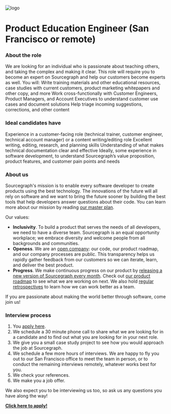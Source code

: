 ![logo](https://sourcegraph.com/.assets/img/sourcegraph-light-head-logo.svg)

# Product Education Engineer (San Francisco or remote)


### About the role
We are looking for an individual who is passionate about teaching others, and taking the complex and making it clear. This role will require you to become an expert on Sourcegraph and help our customers become experts as well. 
You will: 
Write training materials and other educational resources, case studies with current customers, product marketing whitepapers and other copy, and more
Work cross-functionally with Customer Engineers, Product Managers, and Account Executives to understand customer use cases and document solutions
Help triage incoming suggestions, corrections, and other content


### Ideal candidates have
Experience in a customer-facing role (technical trainer, customer engineer, technical account manager) or a content writing/editing role
Excellent writing, editing, research, and planning skills
Understanding of what makes technical documentation clear and effective 
Ideally, some experience in software development, to understand Sourcegraph’s value proposition, product features, and customer pain points and needs 


### About us

Sourcegraph's mission is to enable every software developer to create products using the best technology. The innovations of the future will all rely on software and we want to bring the future sooner by building the best tools that help developers answer questions about their code. You can learn more about our mission by reading [our master plan](https://sourcegraph.com/plan).

Our values:

- **Inclusivity**. To build a product that serves the needs of all developers, we need to have a diverse team. Sourcegraph is an equal opportunity workplace; we embrace diversity and welcome people from all backgrounds and communities.
- **Openess**. We are an [open company](https://docs.sourcegraph.com/dev/open_source_open_company): our code, our product roadmap, and our company processes are public. This transparency helps us rapidly gather feedback from our customers so we can iterate, learn, and deliver the best product.
- **Progress**. We make continuous progress on our product by [releasing a new version of Sourcegraph every month](https://docs.sourcegraph.com/dev/releases). Check out [our product roadmap](https://docs.sourcegraph.com/dev/roadmap) to see what we are working on next. We also hold [regular retrospectives](https://docs.sourcegraph.com/dev/retrospectives) to learn how we can work better as a team.

If you are passionate about making the world better through software, come join us!

### Interview process

1.  You [apply here](https://hire.withgoogle.com/public/jobs/sourcegraphcom/view/P_AAAAAADAAC5IpuyzVR8iSA).
2.  We schedule a 30 minute phone call to share what we are looking for in a candidate and to find out what you are looking for in your next role.
3.  We give you a small case study project to see how you would approach the job at Sourcegraph.
4.  We schedule a few more hours of interviews. We are happy to fly you out to our San Francisco office to meet the team in person, or to conduct the remaining interviews remotely, whatever works best for you.
5.  We check your references.
6.  We make you a job offer.

We also expect you to be interviewing us too, so ask us any questions you have along the way!

**[Click here to apply!](https://hire.withgoogle.com/public/jobs/sourcegraphcom/view/P_AAAAAADAAC5IpuyzVR8iSA)**
